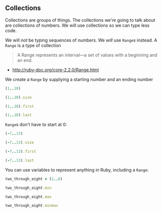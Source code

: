 ## Collections 

Collections are groups of things.  The collections we're going to talk about are collections of numbers.  We will use collections so we can type less code.

We will *not* be typing sequences of numbers.  We *will* use `Range`s instead.  A `Range` is a type of collection

> A Range represents an interval—a set of values with a beginning and an end. 
 - http://ruby-doc.org/core-2.2.0/Range.html

We create a `Range` by supplying a starting number and an ending number
```ruby
(1..10)

(1..10).size

(1..10).first

(1..10).last
```

`Range`s don't have to start at 0:
```ruby
(-7..13)

(-7..13).size

(-7..13).first

(-7..13).last
```

You can use variables to represent anything in Ruby, including a `Range`:

```ruby
two_through_eight = (2..8)

two_through_eight.min

two_through_eight.max

two_through_eight.minmax
```

